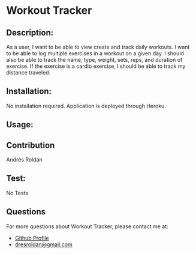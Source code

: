 # Workout Tracker

  ## Description:
  As a user, I want to be able to view create and track daily workouts. I want to be able to log multiple exercises in a workout on a given day. I should also be able to track the name, type, weight, sets, reps, and duration of exercise. If the exercise is a cardio exercise, I should be able to track my distance traveled.
 ## Installation:
  No installation required. Application is deployed through Heroku. 
 
  ## Usage:
  
  ## Contribution
  Andrés Roldán
  ## Test:
  No Tests

  ## Questions
  For more questions about Workout Tracker, please contact me at:
  
  * [Github Profile](http://github.com/dresroldan)
  * dresroldan@gmail.com
      
  